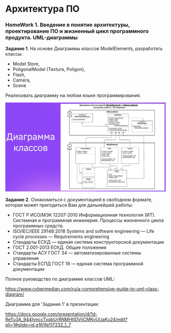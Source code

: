# Архитектура ПО 
### HomeWork 1. Введение в понятие архитектуры, проектирование ПО и жизненный цикл программного продукта. UML-диаграммы

**Задание 1**. На основе Диаграммы классов ModelElements, разработать классы: 
- Model Store, 
- PoligonalModel (Texture, Poligon), 
- Flash, 
- Camera, 
- Scene 

Реализовать диаграмму на любом языке программирования.

![](src/001.jpg)

**Задание 2**. Ознакомиться с документацией в свободном формате, которая может пригодиться Вам для дальнейшей работы:

- ГОСТ Р ИСО/МЭК 12207-2010 Информационная технология (ИТ). Системная и программная инженерия. Процессы жизненного цикла программных средств.
- ISO/IEC/IEEE 29148:2018 Systems and software engineering — Life cycle processes — Requirements engineering
- Стандарты ЕСКД — единая система конструкторской документации
- ГОСТ 2.001-2013 ЕСКД. Общие положения
- Стандарты АСУ ГОСТ 34 — автоматизированные системы управления
- Стандарты ЕСПД ГОСТ 19 — единая система программной документации

Полное руководство по диаграмме классов UML:

https://www.cybermedian.com/ru/a-comprehensive-guide-to-uml-class-diagram/

Диаграмма для 'Задания 1' в презентации:

https://docs.google.com/presentation/d/1d-ReTu3A_944hmccTxqbUrRNMHtIDViiCMKvUUaKu24/edit?pli=1#slide=id.g161fe117232_1_7
